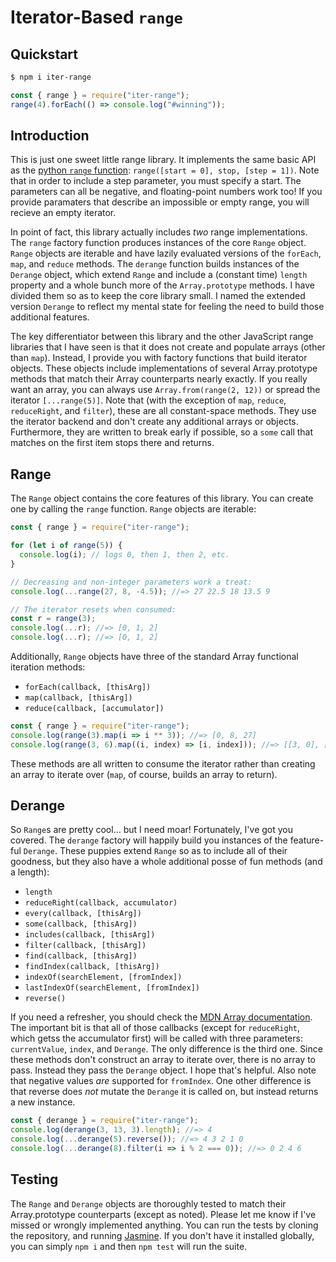 # Iterator-Based `range`

## Quickstart

```bash
$ npm i iter-range
```

```js
const { range } = require("iter-range");
range(4).forEach(() => console.log("#winning"));
```

## Introduction

This is just one sweet little range library. It implements the same basic API as the [python `range` function](https://docs.python.org/3/library/stdtypes.html?highlight=range#range): `range([start = 0], stop, [step = 1])`. Note that in order to include a step parameter, you must specify a start. The parameters can all be negative, and floating-point numbers work too! If you provide paramaters that describe an impossible or empty range, you will recieve an empty iterator.

In point of fact, this library actually includes _two_ range implementations. The `range` factory function produces instances of the core `Range` object. `Range` objects are iterable and have lazily evaluated versions of the `forEach`, `map`, and `reduce` methods. The `derange` function builds instances of the `Derange` object, which extend `Range` and include a (constant time) `length` property and a whole bunch more of the `Array.prototype` methods. I have divided them so as to keep the core library small. I named the extended version `Derange` to reflect my mental state for feeling the need to build those additional features.

The key differentiator between this library and the other JavaScript range libraries that I have seen is that it does not create and populate arrays (other than `map`). Instead, I provide you with factory functions that build iterator objects. These objects include implementations of several Array.prototype methods that match their Array counterparts nearly exactly. If you really want an array, you can always use `Array.from(range(2, 12))` or spread the iterator `[...range(5)]`. Note that (with the exception of `map`, `reduce`, `reduceRight`, and `filter`), these are all constant-space methods. They use the iterator backend and don't create any additional arrays or objects. Furthermore, they are written to break early if possible, so a `some` call that matches on the first item stops there and returns.

## Range

The `Range` object contains the core features of this library. You can create one by calling the `range` function. `Range` objects are iterable:

```js
const { range } = require("iter-range");

for (let i of range(5)) {
  console.log(i); // logs 0, then 1, then 2, etc.
}

// Decreasing and non-integer parameters work a treat:
console.log(...range(27, 8, -4.5)); //=> 27 22.5 18 13.5 9

// The iterator resets when consumed:
const r = range(3);
console.log(...r); //=> [0, 1, 2]
console.log(...r); //=> [0, 1, 2]
```

Additionally, `Range` objects have three of the standard Array functional iteration methods:

* `forEach(callback, [thisArg])`
* `map(callback, [thisArg])`
* `reduce(callback, [accumulator])`

```js
const { range } = require("iter-range");
console.log(range(3).map(i => i ** 3)); //=> [0, 8, 27]
console.log(range(3, 6).map((i, index) => [i, index])); //=> [[3, 0], [4, 1], [5, 2]]
```

These methods are all written to consume the iterator rather than creating an array to iterate over (`map`, of course, builds an array to return).

## Derange

So `Range`s are pretty cool... but I need moar! Fortunately, I've got you covered. The `derange` factory will happily build you instances of the feature-ful `Derange`. These puppies extend `Range` so as to include all of their goodness, but they also have a whole additional posse of fun methods (and a length):

* `length`
* `reduceRight(callback, accumulator)`
* `every(callback, [thisArg])`
* `some(callback, [thisArg])`
* `includes(callback, [thisArg])`
* `filter(callback, [thisArg])`
* `find(callback, [thisArg])`
* `findIndex(callback, [thisArg])`
* `indexOf(searchElement, [fromIndex])`
* `lastIndexOf(searchElement, [fromIndex])`
* `reverse()`

If you need a refresher, you should check the [MDN Array documentation](https://developer.mozilla.org/en-US/docs/Web/JavaScript/Reference/Global_Objects/Array). The important bit is that all of those callbacks (except for `reduceRight`, which getss the accumulator first) will be called with three parameters: `currentValue`, `index`, and `Derange`. The only difference is the third one. Since these methods don't construct an array to iterate over, there is no array to pass. Instead they pass the `Derange` object. I hope that's helpful. Also note that negative values _are_ supported for `fromIndex`. One other difference is that reverse does _not_ mutate the `Derange` it is called on, but instead returns a new instance.

```js
const { derange } = require("iter-range");
console.log(derange(3, 13, 3).length); //=> 4
console.log(...derange(5).reverse()); //=> 4 3 2 1 0
console.log(...derange(8).filter(i => i % 2 === 0)); //=> 0 2 4 6
```

## Testing

The `Range` and `Derange` objects are thoroughly tested to match their Array.prototype counterparts (except as noted). Please let me know if I've missed or wrongly implemented anything. You can run the tests by cloning the repository, and running [Jasmine](https://jasmine.github.io/). If you don't have it installed globally, you can simply `npm i` and then `npm test` will run the suite.

